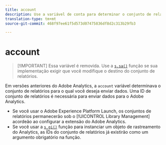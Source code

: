 ```yaml
---
title: account
description: Use a variável de conta para determinar o conjunto de relatórios para o qual os dados são enviados.
translation-type: tm+mt
source-git-commit: 468f97ee61f5d573d07475836df8d2c313b29fb3

---
```



# account

> [!IMPORTANT] Essa variável é removida. Use a [`s.sa()`](../functions/sa-method.md) função se sua implementação exigir que você modifique o destino do conjunto de relatórios.

Em versões anteriores do Adobe Analytics, a `account` variável determinava o conjunto de relatórios para o qual você deseja enviar dados. Uma ID de conjunto de relatórios é necessária para enviar dados para o Adobe Analytics.

* Se você usar o Adobe Experience Platform Launch, os conjuntos de relatórios permanecerão sob o [!UICONTROL Library Management] acordeão ao configurar a extensão do Adobe Analytics.
* Se você usar a [`s_gi()`](../functions/s-gi.md) função para instanciar um objeto de rastreamento do Analytics, as IDs do conjunto de relatórios já existirão como um argumento obrigatório na função.

